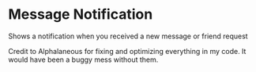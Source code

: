 # Message Notification
Shows a notification when you received a new message or friend request

Credit to Alphalaneous for fixing and optimizing everything in my code. It would have been a buggy mess without them.
